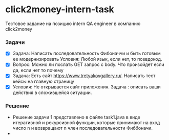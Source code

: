 # click2money-intern-task
Тестовое задание на позицию intern QA engineer в компанию click2money

### Задачи
- [x] Задача: Написать последовательность Фибоначчи и быть готовым ее модернизировать
  Условия: Любой язык, если нет, то псевдокод.
- [x] Вопрос: Можно ли послать GET запрос с body. Что произойдет если да, если нет то почему
- [x] Задача: Есть сайт https://www.tretyakovgallery.ru/. Написать тест кейсы на главную страницу
- [x] Условия: Не открывается сайт приложения. Задача : описать ваши действия в сложившейся ситуации.

### Решение
- Решение задачи 1 представлено в файле task1.java в виде итеративной и рекурсивной функции, которые принимают на вход число n и возвращают n член последовательности Фиббоначи.
- 
